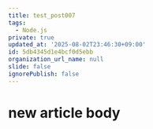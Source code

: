 ```yaml
---
title: test_post007
tags:
  - Node.js
private: true
updated_at: '2025-08-02T23:46:30+09:00'
id: 5db4345d1e4bcf0d5ebb
organization_url_name: null
slide: false
ignorePublish: false
---
```

# new article body
